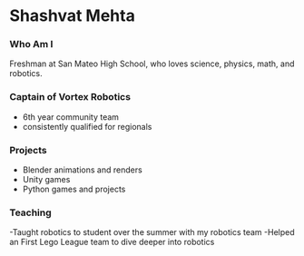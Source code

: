 # Shashvat Mehta

### Who Am I
Freshman at San Mateo High School, who loves science, physics, math, and robotics.

### Captain of Vortex Robotics
- 6th year community team
- consistently qualified for regionals

### Projects
- Blender animations and renders
- Unity games
- Python games and projects

### Teaching
-Taught robotics to student over the summer with my robotics team
-Helped an First Lego League team to dive deeper into robotics
